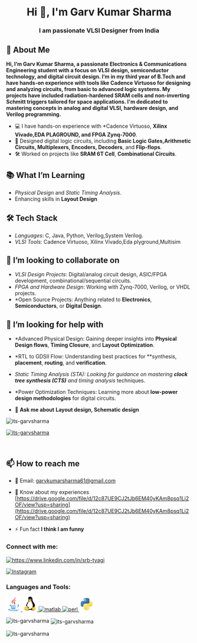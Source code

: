 <h1 align="center">Hi 👋, I'm Garv Kumar Sharma</h1>
<h3 align="center">I am passionate VLSI Designer from India</h3>

## 🚀 About Me
**Hi, I’m Garv Kumar Sharma, a passionate Electronics & Communications Engineering student with a focus on VLSI design, semiconductor technology, and digital circuit design. I’m in my third year of B.Tech and have hands-on experience with tools like Cadence Virtuoso for designing and analyzing circuits, from basic to advanced logic systems. My projects have included radiation-hardened SRAM cells and non-inverting Schmitt triggers tailored for space applications. I'm dedicated to mastering concepts in analog and digital VLSI, hardware design, and Verilog programming.**

- 💻 I have hands-on experience with *Cadence Virtuoso, **Xilinx Vivado,EDA PLAGROUND, and FPGA Zynq-7000**.
- 🔧 Designed digital logic circuits, including **Basic Logic Gates,Arithmetic Circuits, Multiplexers, Encoders, Decoders**, and **Flip-flops**.
- 🛠️ Worked on projects like **SRAM 6T Cell**, **Combinational Circuits**.

## 📚 What I’m Learning
- *Physical Design* and *Static Timing Analysis*.
- Enhancing skills in **Layout Design**

## 🛠️ Tech Stack
- *Languages*: C, Java, Python, Verilog,System Verilog.
- *VLSI Tools*: Cadence Virtuoso, Xilinx Vivado,Eda plyground,Multisim

## 👯 I’m looking to collaborate on
- *VLSI Design Projects*: Digital/analog circuit design, ASIC/FPGA development, combinational/sequential circuits.
- *FPGA and Hardware Design*: Working with Zynq-7000, Verilog, or VHDL projects.
- *Open Source Projects: Anything related to **Electronics**, **Semiconductors**, or **Digital Design**.

## 🤝 I’m looking for help with
- *Advanced Physical Design: Gaining deeper insights into **Physical Design flows**, **Timing Closure**, and **Layout Optimization**.
- *RTL to GDSII Flow: Understanding best practices for **synthesis, **placement**, **routing**, and **verification**.
- *Static Timing Analysis (STA): Looking for guidance on mastering **clock tree synthesis (CTS)** and *timing analysis** techniques.
- *Power Optimization Techniques: Learning more about **low-power design methodologies** for digital circuits.

- 💬 **Ask me about**
  **Layout design, Schematic design**


<p align="left"> <img src="https://komarev.com/ghpvc/?username=its-garvsharma&label=Profile%20views&color=0e75b6&style=flat" alt="its-garvsharma" /> </p>

<p align="left"> <a href="https://github.com/ryo-ma/github-profile-trophy"><img src="https://github-profile-trophy.vercel.app/?username=its-garvsharma" alt="its-garvsharma" /></a> </p>

<p align="left"> <a href="https://twitter.com/" target="blank"><img src="https://img.shields.io/twitter/follow/?logo=twitter&style=for-the-badge" alt="" /></a> </p>

## 📫 How to reach me
- 📧 Email: garvkumarsharma61@gmail.com

- 📄 Know about my experiences [https://drive.google.com/file/d/12c87UE9CJ2tJb6EM40yKAm8psq1Li2OF/view?usp=sharing](https://drive.google.com/file/d/12c87UE9CJ2tJb6EM40yKAm8psq1Li2OF/view?usp=sharing)

- ⚡ Fun fact **I think I am funny**

<h3 align="left">Connect with me:</h3>
<p align="left">
<a href="http://www.linkedin.com/in/garv-kumar-sharma-vlsi-" target="blank"><img align="center" src="https://raw.githubusercontent.com/rahuldkjain/github-profile-readme-generator/master/src/images/icons/Social/linked-in-alt.svg" alt="https://www.linkedin.com/in/srb-tyagi" height="30" width="40" /></a>

[![Instagram](https://img.icons8.com/fluency/48/000000/instagram-new.png)](https://www.instagram.com/its_garvsharma/profilecard/?igsh=MTFyNTcweHFvOHJiMg==)


<h3 align="left">Languages and Tools:</h3>
<p align="left"> <a href="https://www.java.com" target="_blank" rel="noreferrer"> <img src="https://raw.githubusercontent.com/devicons/devicon/master/icons/java/java-original.svg" alt="java" width="40" height="40"/> </a> <a href="https://www.linux.org/" target="_blank" rel="noreferrer"> <img src="https://raw.githubusercontent.com/devicons/devicon/master/icons/linux/linux-original.svg" alt="linux" width="40" height="40"/> </a> <a href="https://www.mathworks.com/" target="_blank" rel="noreferrer"> <img src="https://upload.wikimedia.org/wikipedia/commons/2/21/Matlab_Logo.png" alt="matlab" width="40" height="40"/> </a> <a href="https://www.perl.org/" target="_blank" rel="noreferrer"> <img src="https://api.iconify.design/logos-perl.svg" alt="perl" width="40" height="40"/> </a> <a href="https://www.python.org" target="_blank" rel="noreferrer"> <img src="https://raw.githubusercontent.com/devicons/devicon/master/icons/python/python-original.svg" alt="python" width="40" height="40"/> </a> </p>

<p><img align="left" src="https://github-readme-stats.vercel.app/api/top-langs?username=its-garvsharma&show_icons=true&locale=en&layout=compact" alt="its-garvsharma" /></p>

<p>&nbsp;<img align="center" src="https://github-readme-stats.vercel.app/api?username=its-garvsharma&show_icons=true&locale=en" alt="its-garvsharma" /></p>

<p><img align="center" src="https://github-readme-streak-stats.herokuapp.com/?user=its-garvsharma&" alt="its-garvsharma" /></p>
